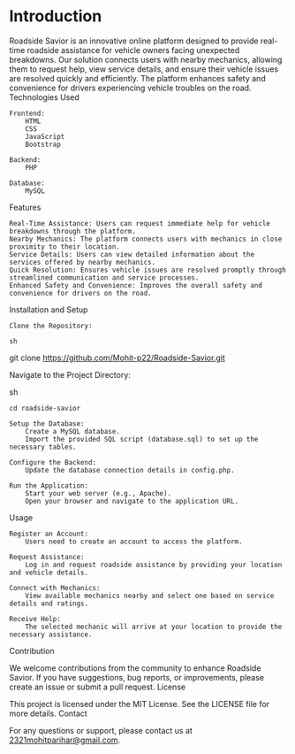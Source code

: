 # Introduction

Roadside Savior is an innovative online platform designed to provide real-time roadside assistance for vehicle owners facing unexpected breakdowns. Our solution connects users with nearby mechanics, allowing them to request help, view service details, and ensure their vehicle issues are resolved quickly and efficiently. The platform enhances safety and convenience for drivers experiencing vehicle troubles on the road.
Technologies Used

    Frontend:
        HTML
        CSS
        JavaScript
        Bootstrap

    Backend:
        PHP

    Database:
        MySQL

Features

    Real-Time Assistance: Users can request immediate help for vehicle breakdowns through the platform.
    Nearby Mechanics: The platform connects users with mechanics in close proximity to their location.
    Service Details: Users can view detailed information about the services offered by nearby mechanics.
    Quick Resolution: Ensures vehicle issues are resolved promptly through streamlined communication and service processes.
    Enhanced Safety and Convenience: Improves the overall safety and convenience for drivers on the road.

Installation and Setup

    Clone the Repository:

    sh

git clone https://github.com/Mohit-p22/Roadside-Savior.git

Navigate to the Project Directory:

sh

    cd roadside-savior

    Setup the Database:
        Create a MySQL database.
        Import the provided SQL script (database.sql) to set up the necessary tables.

    Configure the Backend:
        Update the database connection details in config.php.

    Run the Application:
        Start your web server (e.g., Apache).
        Open your browser and navigate to the application URL.

Usage

    Register an Account:
        Users need to create an account to access the platform.

    Request Assistance:
        Log in and request roadside assistance by providing your location and vehicle details.

    Connect with Mechanics:
        View available mechanics nearby and select one based on service details and ratings.

    Receive Help:
        The selected mechanic will arrive at your location to provide the necessary assistance.

Contribution

We welcome contributions from the community to enhance Roadside Savior. If you have suggestions, bug reports, or improvements, please create an issue or submit a pull request.
License

This project is licensed under the MIT License. See the LICENSE file for more details.
Contact

For any questions or support, please contact us at 2321mohitparihar@gmail.com.
